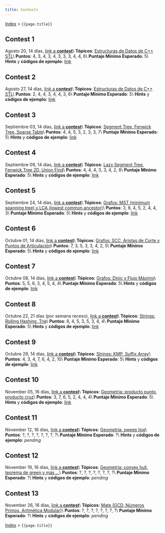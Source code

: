 ```yaml
---
title: Contests
---
```


[Index](index) > ```{{page.title}}```

## Contest 1
Agosto 20, 14 días, [link a **contest**](https://vjudge.net/contest/454536)\\
**Tópicos**: [Estructuras de Datos de C++ STL](resources/data_structures)\\
**Puntos**: 4, 3, 4, 3, 4, 3, 3, 3, 4, 4, 6\\
**Puntaje Mínimo Esperado**: 5\\
**Hints** y **códigos de ejemplo**: [link](hints/contest1)

## Contest 2
Agosto 27, 14 días, [link a **contest**](https://vjudge.net/contest/455777)\\
**Tópicos**: [Estructuras de Datos de C++ STL](resources/data_structures)\\
**Puntos**: 2, 4, 4, 3, 4, 4, 3, 6\\
**Puntaje Mínimo Esperado**: 5\\
**Hints** y **códigos de ejemplo**: [link](hints/contest2)

## Contest 3
Septiembre 03, 14 días, [link a **contest**](https://vjudge.net/contest/456616)\\
**Tópicos**: [Segment Tree, Fenwick Tree, Sparse Table](resources/data_structures)\\
**Puntos**: 4, 4, 5, 3, 2, 3, 3, 7\\
**Puntaje Mínimo Esperado**: 5\\
**Hints** y **códigos de ejemplo**: [link](hints/contest3)

## Contest 4
Septiembre 09, 14 días, [link a **contest**](https://vjudge.net/contest/457527)\\
**Tópicos**: [Lazy Segment Tree, Fenwick Tree 2D, Union Find](resources/data_structures)\\
**Puntos**: 4, 4, 4, 3, 3, 4, 2, 8\\
**Puntaje Mínimo Esperado**: 5\\
**Hints** y **códigos de ejemplo**: [link](hints/contest4)

## Contest 5
Septiembre 24, 14 días, [link a **contest**](https://vjudge.net/contest/459343)\\
**Tópicos**: [Grafos: MST (minimum spanning tree) y LCA (lowest common ancestor)](resources/graphs)\\
**Puntos**: 3, 6, 4, 5, 2, 4, 4, 3\\
**Puntaje Mínimo Esperado**: 5\\
**Hints** y **códigos de ejemplo**: [link](hints/contest5)

## Contest 6
Octubre 01, 14 días, [link a **contest**](https://vjudge.net/contest/460325)\\
**Tópicos**: [Grafos: SCC, Aristas de Corte y Puntos de Articulación](resources/graphs)\\
**Puntos**: 7, 3, 5, 3, 3, 4, 2, 5\\
**Puntaje Mínimo Esperado**: 5\\
**Hints** y **códigos de ejemplo**: [link](hints/contest6)

## Contest 7
Octubre 08, 14 días, [link a **contest**](https://vjudge.net/contest/461489)\\
**Tópicos**: [Grafos: Dinic y Flujo Máximo](resources/graphs)\\
**Puntos**: 5, 5, 6, 3, 4, 5, 4, 4\\
**Puntaje Mínimo Esperado**: 5\\
**Hints** y **códigos de ejemplo**: [link](hints/contest7)

## Contest 8
Octubre 22, 21 días (por semana receso), [link a **contest**](https://vjudge.net/contest/462750)\\
**Tópicos**: [Strings: Rolling Hashing, Trie](resources/strings)\\
**Puntos**: 8, 4, 5, 3, 5, 3, 4, 4\\
**Puntaje Mínimo Esperado**: 5\\
**Hints** y **códigos de ejemplo**: [link](hints/contest8)

## Contest 9
Octubre 29, 14 días, [link a **contest**](https://vjudge.net/contest/465661)\\
**Tópicos**: [Strings: KMP, Suffix Array](resources/strings)\\
**Puntos**: 4, 3, 4, 7, 6, 4, 2, 10\\
**Puntaje Mínimo Esperado**: 5\\
**Hints** y **códigos de ejemplo**: [link](hints/contest9)

## Contest 10
November 05, 16 días, [link a **contest**](https://vjudge.net/contest/467069)\\
**Tópicos**: [Geometría: producto punto, producto cruz](resources/geometry)\\
**Puntos**: 3, 7, 6, 5, 2, 4, 4, 4\\
**Puntaje Mínimo Esperado**: 5\\
**Hints** y **códigos de ejemplo**: [link](hints/contest10)

## Contest 11
November 12, 16 días, [link a **contest**](https://vjudge.net/contest/468442)\\
**Tópicos**: [Geometría: sweep line](resources/geometry)\\
**Puntos**: ?, ?, ?, ?, ?, ?, ?, ?\\
**Puntaje Mínimo Esperado**: ?\\
**Hints** y **códigos de ejemplo**: _pending_

## Contest 12
November 19, 16 días, [link a **contest**](https://vjudge.net/contest/469697)\\
**Tópicos**: [Geometría: convex hull, teorema de green y más ...](resources/geometry)\\
**Puntos**: ?, ?, ?, ?, ?, ?, ?, ?\\
**Puntaje Mínimo Esperado**: ?\\
**Hints** y **códigos de ejemplo**: _pending_

## Contest 13
November 26, 16 días, [link a **contest**](https://vjudge.net/contest/470822)\\
**Tópicos**: [Mate (GCD, Números Primos, Aritmética Modular)](resources/math)\\
**Puntos**: ?, ?, ?, ?, ?, ?, ?, ?\\
**Puntaje Mínimo Esperado**: ?\\
**Hints** y **códigos de ejemplo**: _pending_


[Index](index) > ```{{page.title}}```
